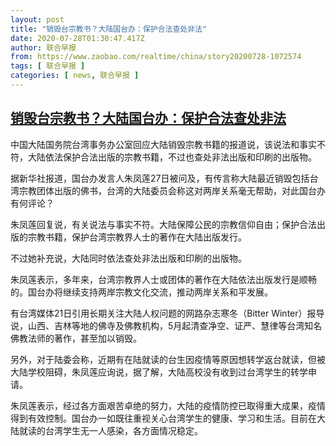 ```yaml
---
layout: post
title: "销毁台宗教书？大陆国台办：保护合法查处非法"
date: 2020-07-28T01:30:47.417Z
author: 联合早报
from: https://www.zaobao.com/realtime/china/story20200728-1072574
tags: [ 联合早报 ]
categories: [ news, 联合早报 ]
---
```

<!--1595925780000-->
[销毁台宗教书？大陆国台办：保护合法查处非法](https://www.zaobao.com/realtime/china/story20200728-1072574)
------

<div>
<p>中国大陆国务院台湾事务办公室回应大陆销毁宗教书籍的报道说，该说法和事实不符，大陆依法保护合法出版的宗教书籍，不过也查处非法出版和印刷的出版物。</p><p>据新华社报道，国台办发言人朱凤莲27日被问及，有传言称大陆最近销毁包括台湾宗教团体出版的佛书，台湾的大陆委员会称这对两岸关系毫无帮助，对此国台办有何评论？</p><p>朱凤莲回复说，有关说法与事实不符。大陆保障公民的宗教信仰自由；保护合法出版的宗教书籍，保护台湾宗教界人士的著作在大陆出版发行。</p><section id="imu"><div id="dfp-ad-imu1-wrapper" class="dfp-tag-wrapper"><div id="dfp-ad-imu1" class="dfp-tag-wrapper"></div></div></section><p>不过她补充说，大陆同时依法查处非法出版和印刷的出版物。</p><p>朱凤莲表示，多年来，台湾宗教界人士或团体的著作在大陆依法出版发行是顺畅的。国台办将继续支持两岸宗教文化交流，推动两岸关系和平发展。</p><p>有台湾媒体21日引用长期关注大陆人权问题的网路杂志寒冬（Bitter Winter）报导说，山西、吉林等地的佛寺及佛教机构，5月起清查净空、证严、慧律等台湾知名佛教法师的著作，甚至加以销毁。</p><p>另外，对于陆委会称，近期有在陆就读的台生因疫情等原因想转学返台就读，但被大陆学校阻碍，朱凤莲应询说，据了解，大陆高校没有收到过台湾学生的转学申请。</p><div id="innity-in-post"></div><div id="dfp-ad-midarticlespecial-wrapper" class="dfp-tag-wrapper"><div id="dfp-ad-midarticlespecial" class="dfp-tag-wrapper"></div></div><p>朱凤莲表示，经过各方面艰苦卓绝的努力，大陆的疫情防控已取得重大成果，疫情得到有效控制。国台办一如既往重视关心台湾学生的健康、学习和生活。目前在大陆就读的台湾学生无一人感染，各方面情况稳定。</p>
</div>
